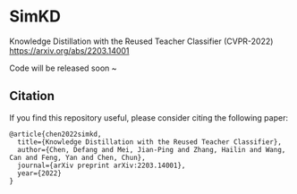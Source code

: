 # SimKD

Knowledge Distillation with the Reused Teacher Classifier (CVPR-2022) https://arxiv.org/abs/2203.14001

Code will be released soon ~

## Citation
If you find this repository useful, please consider citing the following paper:
```
@article{chen2022simkd,
  title={Knowledge Distillation with the Reused Teacher Classifier},
  author={Chen, Defang and Mei, Jian-Ping and Zhang, Hailin and Wang, Can and Feng, Yan and Chen, Chun},
  journal={arXiv preprint arXiv:2203.14001},
  year={2022}
}

```
